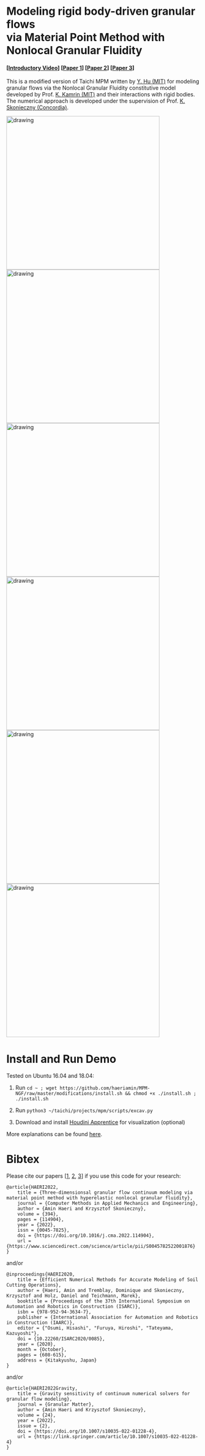 # Modeling rigid body-driven granular flows <br /> via Material Point Method with Nonlocal Granular Fluidity
#### [[Introductory Video](https://youtu.be/_iNQWDR8nNA)] [[Paper 1](https://www.sciencedirect.com/science/article/pii/S0045782522001876)] [[Paper 2](https://www.iaarc.org/publications/2020_proceedings_of_the_37th_isarc/efficient_numerical_methods_for_accurate_modeling_of_soil_cutting_operations.html)] [[Paper 3](https://link.springer.com/article/10.1007/s10035-022-01228-4)]

This is a modified version of Taichi MPM written by [Y. Hu (MIT)](https://github.com/yuanming-hu/taichi_mpm) for modeling granular flows via the Nonlocal Granular Fluidity constitutive model developed by Prof. [K. Kamrin (MIT)](http://web.mit.edu/kkamrin/www/fluid_solid.html) and their interactions with rigid bodies. The numerical approach is developed under the supervision of Prof. [K. Skonieczny (Concordia)](http://users.encs.concordia.ca/~kskoniec/).

<img src="https://github.com/haeriamin/files/blob/master/indExcav.gif" alt="drawing" width="400"> <img src="https://github.com/haeriamin/files/blob/master/wheelSoil.gif" alt="drawing" width="400"> <img src="https://github.com/haeriamin/files/blob/master/explate1.gif" alt="drawing" width="400"> <img src="https://github.com/haeriamin/files/blob/master/explate2exp.gif" alt="drawing" width="400"> <img src="https://github.com/haeriamin/files/blob/master/silo.gif" alt="drawing" width="400"> <img src="https://github.com/haeriamin/files/blob/master/tcFlow.gif" alt="drawing" width="400">


# Install and Run Demo
Tested on Ubuntu 16.04 and 18.04:

1. Run `cd ~ ; wget https://github.com/haeriamin/MPM-NGF/raw/master/modifications/install.sh && chmod +x ./install.sh ; ./install.sh`

2. Run `python3 ~/taichi/projects/mpm/scripts/excav.py`

3. Download and install [Houdini Apprentice](https://www.sidefx.com/products/houdini-apprentice) for visualization (optional)

More explanations can be found [here](https://github.com/yuanming-hu/taichi_mpm#particle-attributes).


# Bibtex
Please cite our papers [[1](https://www.sciencedirect.com/science/article/pii/S0045782522001876), [2](https://www.iaarc.org/publications/fulltext/ISARC_2020_Paper_60.pdf), [3](https://link.springer.com/article/10.1007/s10035-022-01228-4)] if you use this code for your research: 
```
@article{HAERI2022,
	title = {Three-dimensionsal granular flow continuum modeling via material point method with hyperelastic nonlocal granular fluidity},
	journal = {Computer Methods in Applied Mechanics and Engineering},
	author = {Amin Haeri and Krzysztof Skonieczny},
	volume = {394},
	pages = {114904},
	year = {2022},
	issn = {0045-7825},
	doi = {https://doi.org/10.1016/j.cma.2022.114904},
	url = {https://www.sciencedirect.com/science/article/pii/S0045782522001876}
}
```
and/or
```
@inproceedings{HAERI2020,
	title = {Efficient Numerical Methods for Accurate Modeling of Soil Cutting Operations},
	author = {Haeri, Amin and Tremblay, Dominique and Skonieczny, Krzysztof and Holz, Daniel and Teichmann, Marek},
	booktitle = {Proceedings of the 37th International Symposium on Automation and Robotics in Construction (ISARC)},
	isbn = {978-952-94-3634-7},
	publisher = {International Association for Automation and Robotics in Construction (IAARC)},
	editor = {"Osumi, Hisashi", "Furuya, Hiroshi", "Tateyama, Kazuyoshi"},
	doi = {10.22260/ISARC2020/0085},
	year = {2020},
	month = {October},
	pages = {608-615},
	address = {Kitakyushu, Japan}
}
```
and/or
```
@article{HAERI2022Gravity,
	title = {Gravity sensitivity of continuum numerical solvers for granular flow modeling},
	journal = {Granular Matter},
	author = {Amin Haeri and Krzysztof Skonieczny},
	volume = {24},
	year = {2022},
	issue = {2},
	doi = {https://doi.org/10.1007/s10035-022-01228-4},
	url = {https://link.springer.com/article/10.1007/s10035-022-01228-4}
}
```